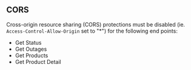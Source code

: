 ## CORS
Cross-origin resource sharing (CORS) protections must be disabled (ie. `Access-Control-Allow-Origin` set to "*") for the following end points:

- Get Status
- Get Outages
- Get Products
- Get Product Detail

